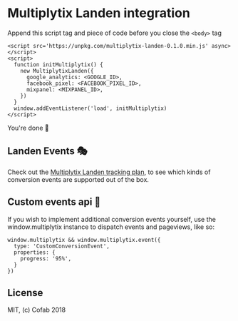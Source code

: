 Multiplytix Landen integration
==============================

Append this script tag and piece of code before you close the `<body>` tag

```
<script src='https://unpkg.com/multiplytix-landen-0.1.0.min.js' async></script>
<script>
  function initMultiplytix() {
    new MultiplytixLanden({
      google_analytics: <GOOGLE_ID>,
      facebook_pixel: <FACEBOOK_PIXEL_ID>,
      mixpanel: <MIXPANEL_ID>,
    })
  }
  window.addEventListener('load', initMultiplytix)
</script>
```

You're done 🎉

## Landen Events 🎭

Check out the [Multiplytix Landen tracking plan](https://github.com/cofablab/multiplytix-landen/TRACKING_PLAN.md), to see which kinds of conversion events are supported out of the box.

## Custom events api 🛂

If you wish to implement additional conversion events yourself, use the window.multiplytix instance to dispatch events and pageviews, like so:

```
window.multiplytix && window.multiplytix.event({
  type: 'CustomConversionEvent',
  properties: {
    progress: '95%',
  }
})
```

## License

MIT, (c) Cofab 2018
